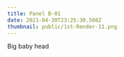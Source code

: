 ```yaml
---
title: Panel B-01
date: 2021-04-30T23:25:30.508Z
thumbnail: public/1st-Render-11.png
---
```

Big baby head